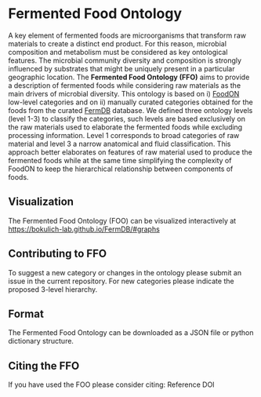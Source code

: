 # Fermented Food Ontology


A key element of fermented foods are microorganisms that transform raw materials to create a distinct end product. For this reason, microbial composition and metabolism must be considered as key ontological features. The microbial community diversity and composition is strongly influenced by substrates that might be uniquely present in a particular geographic location.
The **Fermented Food Ontology (FFO)** aims to provide a description of fermented foods while considering raw materials as the main drivers of microbial diversity. This ontology is based on i) [FoodON](https://foodon.org/) low-level categories and on ii) manually curated categories obtained for the foods from the curated [FermDB](https://bokulich-lab.github.io/FermDB/#data) database. We defined three ontology levels (level 1-3) to classify the categories, such levels are based exclusively on the raw materials used to elaborate the fermented foods while excluding processing information. Level 1 corresponds to broad categories of raw material and level 3 a narrow anatomical and fluid classification. This approach better elaborates on features of raw material used to produce the fermented foods while at the same time simplifying the complexity of FoodON to keep the hierarchical relationship between components of foods.

## Visualization
The Fermented Food Ontology (FOO) can be visualized interactively at https://bokulich-lab.github.io/FermDB/#graphs
 
## Contributing to FFO
To suggest a new category or changes in the ontology please submit an issue in the current repository.
For new categories please indicate the proposed 3-level hierarchy.
 
## Format
The Fermented Food Ontology can be downloaded as a JSON file or python dictionary structure.
 
## Citing the FFO
If you have used the FOO please consider citing:
Reference
DOI
